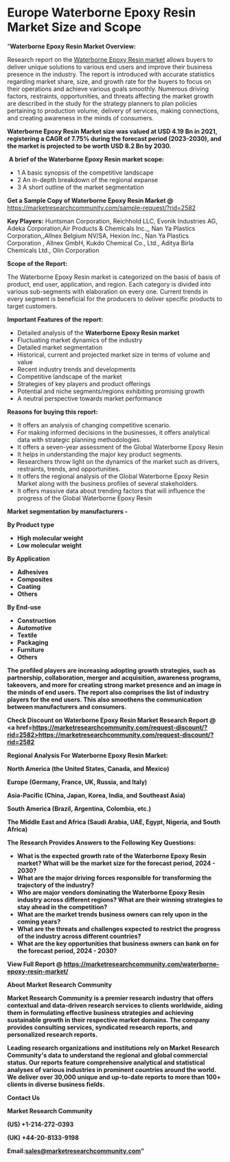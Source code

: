 # Europe Waterborne Epoxy Resin Market Size and Scope 
"<strong>Waterborne Epoxy Resin Market Overview:</strong>

Research report on the <a href=https://marketresearchcommunity.com/waterborne-epoxy-resin-market/>Waterborne Epoxy Resin market</a> allows buyers to deliver unique solutions to various end users and improve their business presence in the industry. The report is introduced with accurate statistics regarding market share, size, and growth rate for the buyers to focus on their operations and achieve various goals smoothly. Numerous driving factors, restraints, opportunities, and threats affecting the market growth are described in the study for the strategy planners to plan policies pertaining to production volume, delivery of services, making connections, and creating awareness in the minds of consumers.

<strong>Waterborne Epoxy Resin Market size was valued at USD 4.19 Bn in 2021, registering a CAGR of 7.75% during the forecast period (2023-2030), and the market is projected to be worth USD 8.2 Bn by 2030.</strong>

 <Strong>A brief of the Waterborne Epoxy Resin market scope:</Strong>
<ul>
 <li>1  A basic synopsis of the competitive landscape</li>
 <li>2  An in-depth breakdown of the regional expanse</li>
 <li>3  A short outline of the market segmentation</li>
</ul>
<strong>Get a Sample Copy of Waterborne Epoxy Resin Market @ </b></strong><a href=https://marketresearchcommunity.com/sample-request/?rid=2582><u>https://marketresearchcommunity.com/sample-request/?rid=2582</u></a>

<strong>Key Players:</strong> 
Huntsman Corporation, Reichhold LLC, Evonik Industries AG, Adeka Corporation,Air Products &amp; Chemicals Inc.,, Nan Ya Plastics Corporation,,Allnex Belgium NV/SA, Hexion Inc., Nan Ya Plastics Corporation , Allnex GmbH, Kukdo Chemical Co., Ltd., Aditya Birla Chemicals Ltd., Olin Corporation

<strong>Scope of the Report:</strong>

The Waterborne Epoxy Resin market is categorized on the basis of basis of product, end user, application, and region. Each category is divided into various sub-segments with elaboration on every one. Current trends in every segment is beneficial for the producers to deliver specific products to target customers.

<strong><b>Important Features of the report:</b></strong>
<ul>
  <li>Detailed analysis of the <strong><b>Waterborne Epoxy Resin </b></strong><strong><b>market</b></strong></li>
  <li>Fluctuating market dynamics of the industry</li>
  <li>Detailed market segmentation</li>
  <li>Historical, current and projected market size in terms of volume and value</li>
  <li>Recent industry trends and developments</li>
  <li>Competitive landscape of the market</li>
  <li>Strategies of key players and product offerings</li>
  <li>Potential and niche segments/regions exhibiting promising growth</li>
  <li>A neutral perspective towards market performance</li>
</ul>
<strong><b>Reasons for buying this report:</b></strong>
<ul>
  <li>It offers an analysis of changing competitive scenario.</li>
  <li>For making informed decisions in the businesses, it offers analytical data with strategic planning methodologies.</li>
  <li>It offers a seven-year assessment of the Global Waterborne Epoxy Resin</li>
  <li>It helps in understanding the major key product segments.</li>
  <li>Researchers throw light on the dynamics of the market such as drivers, restraints, trends, and opportunities.</li>
  <li>It offers the regional analysis of the Global Waterborne Epoxy Resin Market along with the business profiles of several stakeholders.</li>
  <li>It offers massive data about trending factors that will influence the progress of the Global Waterborne Epoxy Resin</li>
</ul>

<strong>Market segmentation by manufacturers -</strong>


<strong><strong>By Product type</strong></h4>
<ul>
 	<li>High molecular weight</li>
 	<li>Low molecular weight</li>
</ul>
<strong><strong>By Application</strong></h4>
<ul>
 	<li>Adhesives</li>
 	<li>Composites</li>
 	<li>Coating</li>
 	<li>Others</li>
</ul>
<strong><strong>By End-use</strong></h4>
<ul>
 	<li>Construction</li>
 	<li>Automotive</li>
 	<li>Textile</li>
 	<li>Packaging</li>
 	<li>Furniture</li>
 	<li>Others</li>
</ul>

The profiled players are increasing adopting growth strategies, such as partnership, collaboration, merger and acquisition, awareness programs, takeovers, and more for creating strong market presence and an image in the minds of end users. The report also comprises the list of industry players for the end users. This also smoothens the communication between manufacturers and consumers.

<strong><b>Check Discount on Waterborne Epoxy Resin Market Research Report @ </b></strong><a href=https://marketresearchcommunity.com/request-discount/?rid=2582><u>https://marketresearchcommunity.com/request-discount/?rid=2582</u></a>

<strong>Regional Analysis For Waterborne Epoxy Resin Market:</strong>

<strong>North America</strong> (the United States, Canada, and Mexico)

<strong>Europe</strong> (Germany, France, UK, Russia, and Italy)

<strong>Asia-Pacific</strong> (China, Japan, Korea, India, and Southeast Asia)

<strong>South America</strong> (Brazil, Argentina, Colombia, etc.)

<strong>The Middle East and Africa</strong> (Saudi Arabia, UAE, Egypt, Nigeria, and South Africa)

<strong>The Research Provides Answers to the Following Key Questions:</strong>
<ul>
 	<li>What is the expected growth rate of the Waterborne Epoxy Resin market? What will be the market size for the forecast period, 2024 - 2030?</li>
 	<li>What are the major driving forces responsible for transforming the trajectory of the industry?</li>
 	<li>Who are major vendors dominating the Waterborne Epoxy Resin industry across different regions? What are their winning strategies to stay ahead in the competition?</li>
 	<li>What are the market trends business owners can rely upon in the coming years?</li>
 	<li>What are the threats and challenges expected to restrict the progress of the industry across different countries?</li>
 	<li>What are the key opportunities that business owners can bank on for the forecast period, 2024 - 2030?</li>
</ul>

<strong>View Full Report @</strong> <a href=https://marketresearchcommunity.com/waterborne-epoxy-resin-market/>https://marketresearchcommunity.com/waterborne-epoxy-resin-market/</a>

<strong>About Market Research Community</strong>

Market Research Community is a premier research industry that offers contextual and data-driven research services to clients worldwide, aiding them in formulating effective business strategies and achieving sustainable growth in their respective market domains. The company provides consulting services, syndicated research reports, and personalized research reports.

Leading research organizations and institutions rely on Market Research Community's data to understand the regional and global commercial status. Our reports feature comprehensive analytical and statistical analyses of various industries in prominent countries around the world. We deliver over 30,000 unique and up-to-date reports to more than 100+ clients in diverse business fields.

<strong>Contact Us</strong>

<strong>Market Research Community</strong>

(US) +1-214-272-0393

(UK) +44-20-8133-9198

<strong>Email:</strong>sales@marketresearchcommunity.com"
